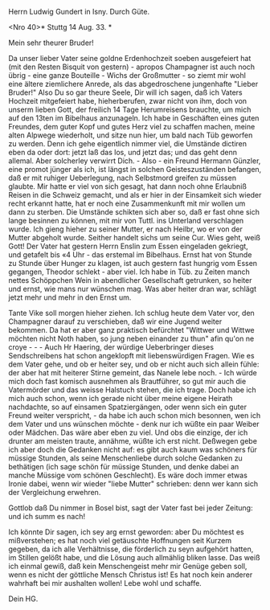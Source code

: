 Herrn Ludwig Gundert in Isny. Durch Güte.

<Nro 40>* Stuttg 14 Aug. 33. <Mittwoch>*

Mein sehr theurer Bruder!

Da unser lieber Vater seine goldne Erdenhochzeit soeben ausgefeiert hat (mit den Resten Bisquit von gestern) - apropos Champagner ist auch noch übrig - eine ganze Bouteille - Wichs der Großmutter - so ziemt mir wohl eine ältere ziemlichere Anrede, als das abgedroschene jungenhafte "Lieber Bruder!" Also Du so gar theure Seele, Dir will ich sagen, daß ich Vaters Hochzeit mitgefeiert habe, hieherberufen, zwar nicht von ihm, doch von unserm lieben Gott, der freilich 14 Tage Herumreisens brauchte, um mich auf den 13ten im Bibelhaus anzunageln. Ich habe in Geschäften eines guten Freundes, dem guter Kopf und gutes Herz viel zu schaffen machen, meine alten Alpwege wiederholt, und sitze nun hier, um bald nach Tüb geworfen zu werden. Denn ich gehe eigentlich nimmer viel, die Umstände dictiren eben da oder dort: jetzt laß das los, und jetzt das; und das geht denn allemal. Aber solcherley verwirrt Dich. - Also - ein Freund Hermann Günzler, eine promot jünger als ich, ist längst in solchen Geisteszuständen befangen, daß er mit ruhiger Ueberlegung, nach Selbstmord greifen zu müssen glaubte. Mir hatte er viel von sich gesagt, hat dann noch ohne Erlaubniß Reisen in die Schweiz gemacht, und als er hier in der Einsamkeit sich wieder recht erkannt hatte, hat er noch eine Zusammenkunft mit mir wollen um dann zu sterben. Die Umstände schikten sich aber so, daß er fast ohne sich lange besinnen zu können, mit mir von Tuttl. ins Unterland verschlagen wurde. Ich gieng hieher zu seiner Mutter, er nach Heilbr, wo er von der Mutter abgeholt wurde. Seither handelt sichs um seine Cur. Wies geht, weiß Gott! 
Der Vater hat gestern Herrn Enslin zum Essen eingeladen gekriegt, und getafelt bis «4 Uhr - das erstemal im Bibelhaus. Ernst hat von Stunde zu Stunde über Hunger zu klagen, ist auch gestern fast hungrig vom Essen gegangen, Theodor schlekt - aber viel. Ich habe in Tüb. zu Zeiten manch nettes Schöppchen Wein in abendlicher Gesellschaft getrunken, so heiter und ernst, wie mans nur wünschen mag. Was aber heiter dran war, schlägt jetzt mehr und mehr in den Ernst um.

Tante Vike soll morgen hieher ziehen. Ich schlug heute dem Vater vor, den Champagner darauf zu verschieben, daß wir eine Jugend weiter bekommen. Da hat er aber ganz praktisch befürchtet "Wittwer und Wittwe möchten nicht Noth haben, so jung neben einander zu thun" afin qu'on ne croye - - - 
Auch Hr Haering, der würdige Ueberbringer dieses Sendschreibens hat schon angeklopft mit liebenswürdigen Fragen. Wie es dem Vater gehe, und ob er heiter sey, und ob er nicht auch sich allein fühle: der aber hat mit heiterer Stirne gemeint, das Nanele lebe noch. - Ich würde mich doch fast komisch ausnehmen als Brautführer, so gut mir auch die Vatermörder und das weisse Halstuch stehen, die ich trage. Doch habe ich mich auch schon, wenn ich gerade nicht über meine eigene Heirath nachdachte, so auf einsamen Spatziergängen, oder wenn sich ein guter Freund weiter verspricht, - da habe ich auch schon mich besonnen, wen ich dem Vater und uns wünschen möchte - denk nur ich wüßte ein paar Weiber oder Mädchen. Das wäre aber eben zu viel. Und obs die einzige, der ich drunter am meisten traute, annähme, wüßte ich erst nicht. Deßwegen gebe ich aber doch die Gedanken nicht auf: es gibt auch kaum was schöners für müssige Stunden, als seine Menschenliebe durch solche Gedanken zu bethätigen (ich sage schön für müssige Stunden, und denke dabei an manche Müssige vom schönen Geschlecht). Es wäre doch immer etwas Ironie dabei, wenn wir wieder "liebe Mutter" schrieben: denn wer kann sich der Vergleichung erwehren.

Gottlob daß Du nimmer in Bosel bist, sagt der Vater fast bei jeder Zeitung: und ich summ es nach!

Ich könnte Dir sagen, ich sey arg ernst geworden: aber Du möchtest es mißverstehen; es hat noch viel getäuschte Hoffnungen seit Kurzem gegeben, da ich alle Verhältnisse, die förderlich zu seyn aufgehört hatten, im Stillen gelößt habe, und die Lösung auch allmählig bliken lasse. Das weiß ich einmal gewiß, daß kein Menschengeist mehr mir Genüge geben soll, wenn es nicht der göttliche Mensch Christus ist! Es hat noch kein anderer wahrhaft bei mir aushalten wollen! Lebe wohl und schaffe.

 Dein HG.
